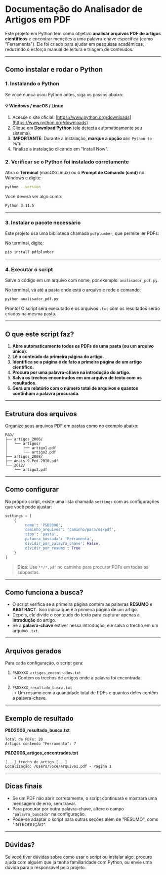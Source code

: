 
# Documentação do Analisador de Artigos em PDF

Este projeto em Python tem como objetivo **analisar arquivos PDF de artigos científicos** e encontrar menções a uma palavra-chave específica (como "Ferramenta"). Ele foi criado para ajudar em pesquisas acadêmicas, reduzindo o esforço manual de leitura e triagem de conteúdos.

---

## Como instalar e rodar o Python

### 1. Instalando o Python

Se você nunca usou Python antes, siga os passos abaixo:

#### 💡 Windows / macOS / Linux

1. Acesse o site oficial: [https://www.python.org/downloads](https://www.python.org/downloads)
2. Clique em **Download Python** (ele detecta automaticamente seu sistema).
3. **IMPORTANTE**: Durante a instalação, **marque a opção** `Add Python to PATH`.
4. Finalize a instalação clicando em "Install Now".

### 2. Verificar se o Python foi instalado corretamente

Abra o **Terminal** (macOS/Linux) ou o **Prompt de Comando (cmd)** no Windows e digite:

```bash
python --version
```

Você deverá ver algo como:

```
Python 3.11.5
```

---

### 3. Instalar o pacote necessário

Este projeto usa uma biblioteca chamada `pdfplumber`, que permite ler PDFs:

No terminal, digite:

```bash
pip install pdfplumber
```

---

### 4. Executar o script

Salve o código em um arquivo com nome, por exemplo: `analisador_pdf.py`.

No terminal, vá até a pasta onde está o arquivo e rode o comando:

```bash
python analisador_pdf.py
```

Pronto! O script será executado e os arquivos `.txt` com os resultados serão criados na mesma pasta.

---

## O que este script faz?

1. **Abre automaticamente todos os PDFs de uma pasta (ou um arquivo único).**
2. **Lê o conteúdo da primeira página do artigo.**
3. **Identifica se a página é de fato a primeira página de um artigo científico.**
4. **Procura por uma palavra-chave na introdução do artigo.**
5. **Salva os trechos encontrados em um arquivo de texto com os resultados.**
6. **Gera um relatório com o número total de arquivos e quantos continham a palavra procurada.**

---

## Estrutura dos arquivos

Organize seus arquivos PDF em pastas como no exemplo abaixo:

```
P&D/
├── artigos_2006/
│   └── artigos/
│       ├── artigo1.pdf
│       └── artigo2.pdf
├── artigos_2008/
├── Anais-9-Ped-2010.pdf
└── 2012/
    └── artigo3.pdf
```

---

## Como configurar

No próprio script, existe uma lista chamada `settings` com as configurações que você pode ajustar:

```python
settings = [
    {
        'nome': 'P&D2006',
        'caminho_arquivos': 'caminho/para/os/pdf',
        'tipo': 'pasta',
        'palavra_buscada': 'Ferramenta',
        'dividir_por_palavra_chave': False,
        'dividir_por_resumo': True
    }
]
```

> **Dica**: Use `**/*.pdf` no caminho para procurar PDFs em todas as subpastas.

---

## Como funciona a busca?

- O script verifica se a primeira página contém as palavras **RESUMO** e **ABSTRACT**. Isso indica que é a primeira página de um artigo.
- Depois, ele divide o conteúdo do texto para capturar apenas a **introdução** do artigo.
- Se a **palavra-chave** estiver nessa introdução, ele salva o trecho em um arquivo `.txt`.

---

## Arquivos gerados

Para cada configuração, o script gera:

1. `P&DXXXX_artigos_encontrados.txt`  
   → Contém os trechos de artigos onde a palavra foi encontrada.

2. `P&DXXXX_resultado_busca.txt`  
   → Um resumo com a quantidade total de PDFs e quantos deles contêm a palavra-chave.

---

## Exemplo de resultado

**P&D2006_resultado_busca.txt**

```
Total de PDFs: 20
Artigos contendo "Ferramenta": 7
```

**P&D2006_artigos_encontrados.txt**

```
[...] trecho do artigo [...]
Localização: /Users/voce/arquivo1.pdf - Página 1
```

---

##  Dicas finais

- Se um PDF não abrir corretamente, o script continuará e mostrará uma mensagem de erro, sem travar.
- Para procurar por outra palavra-chave, altere o campo `"palavra_buscada"` na configuração.
- Pode-se adaptar o script para outras seções além de "RESUMO", como "INTRODUÇÃO".

---

## Dúvidas?

Se você tiver dúvidas sobre como usar o script ou instalar algo, procure ajuda com alguém que já tenha familiaridade com Python, ou envie uma dúvida para o responsável pelo projeto.
